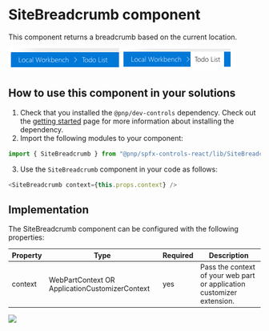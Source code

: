 # SiteBreadcrumb component

This component returns a breadcrumb based on the current location.

![SiteBreadcrumb component output](../assets/SiteBreadcrumb.png)
![Hover over an item](../assets/SiteBreadcrumb-selected.png)

## How to use this component in your solutions

1. Check that you installed the `@pnp/dev-controls` dependency. Check out the [getting started](../getting-started) page for more information about installing the dependency.
2. Import the following modules to your component:

```TypeScript
import { SiteBreadcrumb } from "@pnp/spfx-controls-react/lib/SiteBreadcrumb";
```

3. Use the `SiteBreadcrumb` component in your code as follows:

```TypeScript
<SiteBreadcrumb context={this.props.context} />
```

## Implementation

The SiteBreadcrumb component can be configured with the following properties:

| Property | Type | Required | Description |
| ---- | ---- | ---- | ---- |
| context | WebPartContext OR ApplicationCustomizerContext | yes | Pass the context of your web part or application customizer extension. |

![](https://telemetry.sharepointpnp.com/sp-dev-fx-controls-react/wiki/controls/SiteBreadcrumb)
